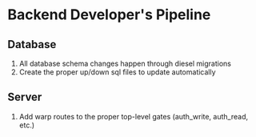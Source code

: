# Backend Developer's Pipeline

## Database 

1. All database schema changes happen through diesel migrations
2. Create the proper up/down sql files to update automatically

## Server 

1. Add warp routes to the proper top-level gates (auth_write, auth_read, etc.)
